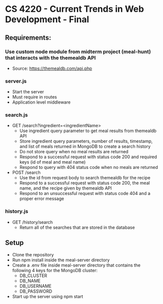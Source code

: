 # CS 4220 - Current Trends in Web Development - Final

## Requirements:

### Use custom node module from midterm project (meal-hunt) that interacts with the themealdb API
 * Source: https://themealdb.com/api.php

### server.js
* Start the server
* Must require in routes
* Application level middleware

### search.js
* GET /search?ingredient=\<ingredientName\>
  * Use ingredient query parameter to get meal results from themealdb API
  * Store ingredient query parameters, number of results, timestamp, and list of meals returned in MongoDB to create a search history
  * Do not store query when no meal results are returned
  * Respond to a successful request with status code 200 and required keys (id of meal and meal name)
  * Respond to query with 404 status code when no meals are returned
* POST /search
  * Use the id from request body to search themealdb for the recipe
  * Respond to a successful request with status code 200, the meal name, and the recipe given by themealdb API
  * Respond to an unsuccessful request with status code 404 and a proper error message

### history.js
* GET /history/search
  * Return all of the searches that are stored in the database
  
## Setup
* Clone the repository
* Run npm install inside the meal-server directory
* Create a .env file inside meal-server directory that contains the following 4 keys for the MongoDB cluster:
  * DB_CLUSTER
  * DB_NAME
  * DB_USERNAME
  * DB_PASSWORD
* Start up the server using npm start
